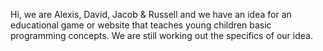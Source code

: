 Hi, we are Alexis, David, Jacob & Russell and we have an idea for an educational game or website that teaches young children basic programming 
concepts. We are still working out the specifics of our idea.


